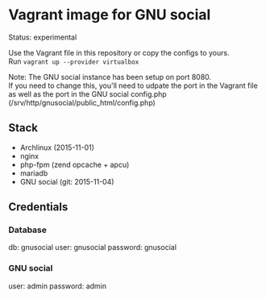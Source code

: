 # Vagrant image for GNU social

Status: experimental

Use the Vagrant file in this repository or copy the configs to yours.  
Run `vagrant up --provider virtualbox`

Note: The GNU social instance has been setup on port 8080.  
If you need to change this, you'll need to udpate the port in the Vagrant file
as well as the port in the GNU social config.php (/srv/http/gnusocial/public_html/config.php)

## Stack

* Archlinux (2015-11-01)
* nginx
* php-fpm (zend opcache + apcu)
* mariadb
* GNU social (git: 2015-11-04)

## Credentials

### Database

db: gnusocial
user: gnusocial
password: gnusocial

### GNU social

user: admin
password: admin

